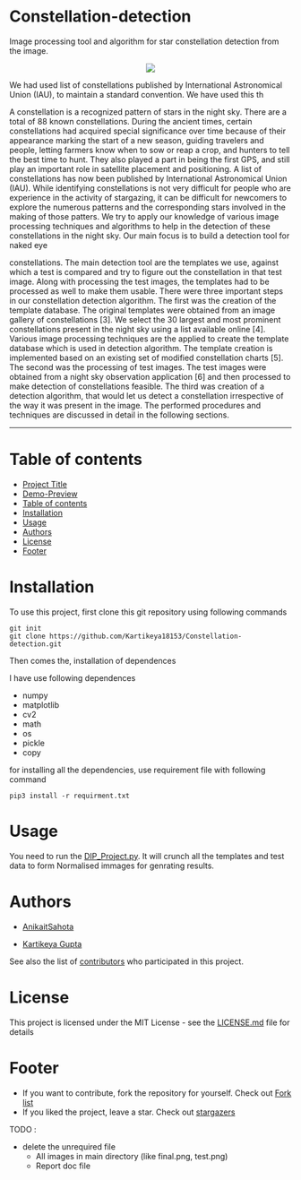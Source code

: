 # Constellation-detection
Image processing tool and algorithm for star constellation detection from the image. 
<p align="center">
  <img src="https://media.giphy.com/media/3orieRv4TCLD3NduoM/giphy.gif" />
</p>





We had used list of constellations published by International
Astronomical Union (IAU), to maintain a standard convention. We have used this th

A constellation is a recognized pattern of stars in the night sky. There are a total of 88 known constellations.
During the ancient times, certain constellations had acquired special significance over time because of their
appearance marking the start of a new season, guiding travelers and people,
letting farmers know when to sow or reap a crop, and hunters to tell the best time to hunt. They also played a part
in being the first GPS, and still play an important role in
satellite placement and positioning. A list of constellations has now been published by International
Astronomical Union (IAU). While identifying constellations is not very difficult for people who are experience in the
activity of stargazing, it can be difficult for newcomers to explore the numerous patterns and the corresponding stars
involved in the making of those patters.
We try to apply our knowledge of various image processing techniques and algorithms to help in the
detection of these constellations in the night sky. Our main focus is to build a detection tool for naked eye

constellations. The main detection tool are the templates we
use, against which a test is compared and try to figure out
the constellation in that test image. Along with processing
the test images, the templates had to be processed as well to
make them usable.
There were three important steps in our constellation
detection algorithm. The first was the creation of the
template database. The original templates were obtained
from an image gallery of constellations [3]. We select the 30
largest and most prominent constellations present in the
night sky using a list available online [4]. Various image
processing techniques are the applied to create the template
database which is used in detection algorithm. The template
creation is implemented based on an existing set of modified
constellation charts [5]. The second was the processing of
test images. The test images were obtained from a night sky
observation application [6] and then processed to make
detection of constellations feasible. The third was creation
of a detection algorithm, that would let us detect a
constellation irrespective of the way it was present in the
image. The performed procedures and techniques are
discussed in detail in the following sections.

-----

# Table of contents


- [Project Title](#analyzing-sentiments-from-social-media)
- [Demo-Preview](#demo-preview)
- [Table of contents](#table-of-contents)
- [Installation](#installation)
- [Usage](#usage)
- [Authors](#authors)
- [License](#license)
- [Footer](#footer)

# Installation

To use this project, first clone this git repository using following commands

    git init
    git clone https://github.com/Kartikeya18153/Constellation-detection.git

Then comes the, installation of dependences

I have use following dependences
- numpy
- matplotlib
- cv2
- math
- os
- pickle
- copy

for installing all the dependencies, use requirement file with following command

    pip3 install -r requirment.txt
<!-- # TODO : need to define requiremtn.txt -->
# Usage

You need to run the [DIP_Project.py](https://github.com/Kartikeya18153/Constellation-detection/blob/master/DIP_Project.py). It will crunch all the templates and test data to form Normalised immages for genrating results.

# Authors

- [AnikaitSahota](https://github.com/AnikaitSahota)

- [Kartikeya Gupta](https://github.com/Kartikeya18153)

See also the list of [contributors](https://github.com/Kartikeya18153/Constellation-detection/contributors) who participated in this project.

# License

This project is licensed under the MIT License - see the [LICENSE.md](LICENSE.md) file for details

# Footer
- If you want to contribute, fork the repository for yourself. Check out [Fork list](https://github.com/Kartikeya18153/Constellation-detection/network/members)
- If you liked the project, leave a star. Check out [stargazers](https://github.com/Kartikeya18153/Constellation-detection/stargazers)




TODO : 
  * delete the unrequired file
    * All images in main directory (like final.png, test.png)
    * Report doc file
